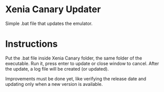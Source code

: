 # Xenia Canary Updater
Simple .bat file that updates the emulator.

# Instructions

Put the .bat file inside Xenia Canary folder, the same folder of the executable. 
Run it, press enter to update or close window to cancel. After the update, a log file will be created (or updated). 

Improvements must be done yet, like verifying the release date and updating only when a new version is available.
